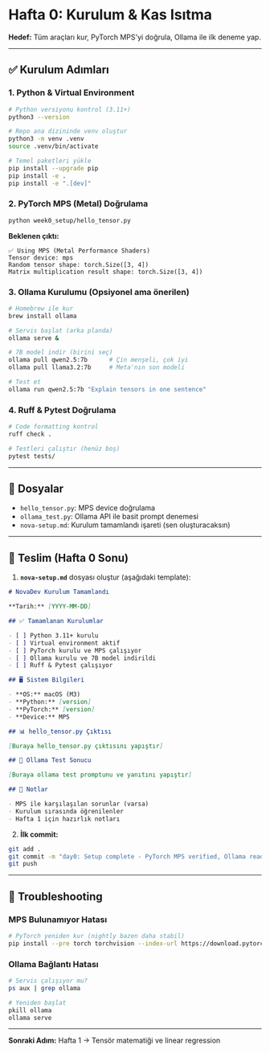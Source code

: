 # Hafta 0: Kurulum & Kas Isıtma

**Hedef:** Tüm araçları kur, PyTorch MPS'yi doğrula, Ollama ile ilk deneme yap.

---

## ✅ Kurulum Adımları

### 1. Python & Virtual Environment

```bash
# Python versiyonu kontrol (3.11+)
python3 --version

# Repo ana dizininde venv oluştur
python3 -m venv .venv
source .venv/bin/activate

# Temel paketleri yükle
pip install --upgrade pip
pip install -e .
pip install -e ".[dev]"
```

### 2. PyTorch MPS (Metal) Doğrulama

```bash
python week0_setup/hello_tensor.py
```

**Beklenen çıktı:**
```
✅ Using MPS (Metal Performance Shaders)
Tensor device: mps
Random tensor shape: torch.Size([3, 4])
Matrix multiplication result shape: torch.Size([3, 4])
```

### 3. Ollama Kurulumu (Opsiyonel ama önerilen)

```bash
# Homebrew ile kur
brew install ollama

# Servis başlat (arka planda)
ollama serve &

# 7B model indir (birini seç)
ollama pull qwen2.5:7b      # Çin menşeli, çok iyi
ollama pull llama3.2:7b     # Meta'nın son modeli

# Test et
ollama run qwen2.5:7b "Explain tensors in one sentence"
```

### 4. Ruff & Pytest Doğrulama

```bash
# Code formatting kontrol
ruff check .

# Testleri çalıştır (henüz boş)
pytest tests/
```

---

## 📁 Dosyalar

- `hello_tensor.py`: MPS device doğrulama
- `ollama_test.py`: Ollama API ile basit prompt denemesi
- `nova-setup.md`: Kurulum tamamlandı işareti (sen oluşturacaksın)

---

## 🎯 Teslim (Hafta 0 Sonu)

1. **`nova-setup.md`** dosyası oluştur (aşağıdaki template):

```markdown
# NovaDev Kurulum Tamamlandı

**Tarih:** [YYYY-MM-DD]

## ✅ Tamamlanan Kurulumlar

- [ ] Python 3.11+ kurulu
- [ ] Virtual environment aktif
- [ ] PyTorch kurulu ve MPS çalışıyor
- [ ] Ollama kurulu ve 7B model indirildi
- [ ] Ruff & Pytest çalışıyor

## 🖥️ Sistem Bilgileri

- **OS:** macOS (M3)
- **Python:** [version]
- **PyTorch:** [version]
- **Device:** MPS

## 📊 hello_tensor.py Çıktısı

[Buraya hello_tensor.py çıktısını yapıştır]

## 🧠 Ollama Test Sonucu

[Buraya ollama test promptunu ve yanıtını yapıştır]

## 💭 Notlar

- MPS ile karşılaşılan sorunlar (varsa)
- Kurulum sırasında öğrenilenler
- Hafta 1 için hazırlık notları
```

2. **İlk commit:**

```bash
git add .
git commit -m "day0: Setup complete - PyTorch MPS verified, Ollama ready"
git push
```

---

## 🔧 Troubleshooting

### MPS Bulunamıyor Hatası

```bash
# PyTorch yeniden kur (nightly bazen daha stabil)
pip install --pre torch torchvision --index-url https://download.pytorch.org/whl/nightly/cpu
```

### Ollama Bağlantı Hatası

```bash
# Servis çalışıyor mu?
ps aux | grep ollama

# Yeniden başlat
pkill ollama
ollama serve
```

---

**Sonraki Adım:** Hafta 1 → Tensör matematiği ve linear regression
